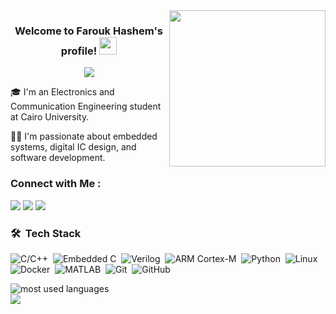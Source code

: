 <img width="250" align="right" src="https://media1.tenor.com/m/A15H8E1VUh8AAAAC/github-cat.gif">
<h3 align="center">
  Welcome to Farouk Hashem's profile!
  <img src="https://media.giphy.com/media/hvRJCLFzcasrR4ia7z/giphy.gif" width="28">
</h3>
<!-- Typing SVG by DenverCoder1 - https://github.com/DenverCoder1/readme-typing-svg -->
<p align="center">
  <a href="https://github.com/DenverCoder1/readme-typing-svg">
    <img src="https://readme-typing-svg.herokuapp.com/?lines=Embedded%20Systems%20Engineer;Digital%20IC%20Designer;Always%20learning%20new%20things&font=Fira%20Code&center=true&width=440&height=45&color=f75c7e&vCenter=true&size=22">
  </a>
</p> 

<p>
  🎓 I'm an Electronics and Communication Engineering student at Cairo University.
</p>
<p>
  👨‍💻 I'm passionate about embedded systems, digital IC design, and software development.
</p>


### Connect with Me :
<a href="https://www.facebook.com/profile.php?id=100092307621731" target="_blank">
  <img src="https://img.shields.io/badge/-Farouk%20Hashem-4267B2?style=for-the-badge&logo=Facebook&logoColor=white"/></a>
<a href="https://linkedin.com/in/farouk-hashem-969475289" target="_blank"><img src="https://img.shields.io/badge/-Farouk%20Hashem-0077B5?style=for-the-badge&logo=Linkedin&logoColor=white"/></a>
<a href="mailto:farouk.hashem25@gmail.com" target="_blank"><img src="https://img.shields.io/badge/-Email%20Me-D14836?style=for-the-badge&logo=Gmail&logoColor=white"/></a>

### 🛠 &nbsp;Tech Stack

![C/C++](https://img.shields.io/badge/-C/C++-05122A?style=flat&logo=c%2B%2B)&nbsp;
![Embedded C](https://img.shields.io/badge/-Embedded%20C-05122A?style=flat&logo=c)&nbsp;
![Verilog](https://img.shields.io/badge/-Verilog-05122A?style=flat&logo=verilog)&nbsp;
![ARM Cortex-M](https://img.shields.io/badge/-ARM%20Cortex--M-05122A?style=flat&logo=arm)&nbsp;
![Python](https://img.shields.io/badge/-Python-05122A?style=flat&logo=python)&nbsp;
![Linux](https://img.shields.io/badge/-Linux-05122A?style=flat&logo=linux)&nbsp;
![Docker](https://img.shields.io/badge/-Docker-05122A?style=flat&logo=docker)&nbsp;
![MATLAB](https://img.shields.io/badge/-MATLAB-05122A?style=flat&logo=matlab)&nbsp;
![Git](https://img.shields.io/badge/-Git-05122A?style=flat&logo=git)&nbsp;
![GitHub](https://img.shields.io/badge/-GitHub-05122A?style=flat&logo=github)&nbsp;

<img align="left" src="https://github-readme-stats.vercel.app/api/top-langs?username=FaroukHashem&show_icons=true&locale=en&layout=compact&theme=radical" alt="most used languages" />
<br>
<a href="https://komarev.com/ghpvc/?username=FaroukHashem&style=for-the-badge">
    <img src="https://komarev.com/ghpvc/?username=FaroukHashem&style=for-the-badge">
</a>
